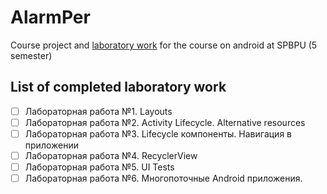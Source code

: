 # AlarmPer

Course project and [laboratory work](https://github.com/andrei-kuznetsov/android-lectures/tree/master/labs) for the course on android at SPBPU (5 semester)

## List of completed laboratory work

- [ ] Лабораторная работа №1. Layouts
- [ ] Лабораторная работа №2. Activity Lifecycle. Alternative resources
- [ ] Лабораторная работа №3. Lifecycle компоненты. Навигация в приложении
- [ ] Лабораторная работа №4. RecyclerView
- [ ] Лабораторная работа №5. UI Tests
- [ ] Лабораторная работа №6. Многопоточные Android приложения.
